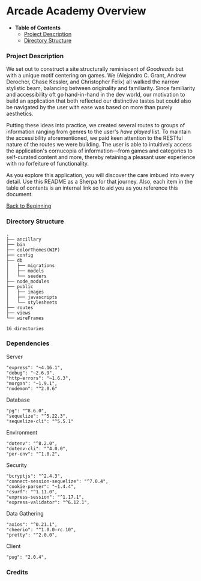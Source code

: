 # Arcade Academy Overview
+ **Table of Contents**
    + [Project Description](#project-description)
    + [Directory Structure](#directory-structure)

### Project Description
We set out to construct a site structurally reminiscent of *Goodreads* but with a unique motif centering on games. We (Alejandro C. Grant, Andrew Derocher, Chase Kessler, and Christopher Felix) all walked the narrow stylistic beam, balancing between originality and familiarity. Since familiarity and accessibility oft go hand-in-hand in the dev world, our motivation to build an application that both reflected our distinctive tastes but could also be navigated by the user with ease was based on more than purely aesthetics.

Putting these ideas into practice, we created several routes to groups of information ranging from genres to the user's *have played* list. To maintain the accessibility aforementioned, we paid keen attention to the RESTful nature of the routes we were building. The user is able to intuitively access the application's cornucopia of information—from games and categories to self-curated content and more, thereby retaining a pleasant user experience with no forfeiture of functionality.

As you explore this application, you will discover the care imbued into every detail. Use this README as a Sherpa for that journey. Also, each item in the table of contents is an internal link so to aid you as you reference this document.

[Back to Beginning](#arcade-academy-overview)

### Directory Structure
```
.
├── ancillary
├── bin
├── colorThemes(WIP)
├── config
├── db
│   ├── migrations
│   ├── models
│   └── seeders
├── node_modules
├── public
│   ├── images
│   ├── javascripts
│   └── stylesheets
├── routes
├── views
└── wireFrames

16 directories
```

### Dependencies
Server
```
"express": "~4.16.1",
"debug": "~2.6.9",
"http-errors": "~1.6.3",
"morgan": "~1.9.1",
"nodemon": "^2.0.6"
```

Database
```
"pg": "^8.6.0",
"sequelize": "^5.22.3",
"sequelize-cli": "^5.5.1"
```

Environment
```
"dotenv": "^8.2.0",
"dotenv-cli": "^4.0.0",
"per-env": "^1.0.2",
```

Security
```
"bcryptjs": "^2.4.3",
"connect-session-sequelize": "^7.0.4",
"cookie-parser": "~1.4.4",
"csurf": "^1.11.0",
"express-session": "^1.17.1",
"express-validator": "^6.12.1",
```
Data Gathering
```
"axios": "^0.21.1",
"cheerio": "^1.0.0-rc.10",
"pretty": "^2.0.0",
```
Client
```
"pug": "2.0.4",
```

### Credits

